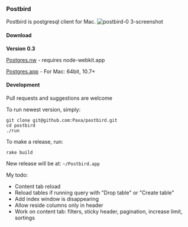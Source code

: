 ### Postbird

Postbird is postgresql client for Mac.
![postbird-0 3-screenshot](https://cloud.githubusercontent.com/assets/26019/4430203/3664fa62-4622-11e4-861a-0627ef37ecdb.png)


#### Download

**Version 0.3**

[Postgres.nw](https://github.com/Paxa/postbird/releases/download/0.3/Postbird.nw) - requires node-webkit.app

[Postgres.app](https://github.com/Paxa/postbird/releases/download/0.3/Postbird-0.3.dmg) - For Mac: 64bit, 10.7+


#### Development

Pull requests and suggestions are welcome

To run newest version, simply:

    git clone git@github.com:Paxa/postbird.git
    cd postbird
    ./run

To make a release, run:

    rake build

New release will be at: `~/Postbird.app`

My todo:

* Content tab reload
* Reload tables if running query with "Drop table" or "Create table"
* Add index window is disappearing
* Allow reside columns only in header
* Work on content tab: filters, sticky header, pagination, increase limit, sortings
